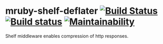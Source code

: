 # mruby-shelf-deflater [![Build Status](https://travis-ci.org/katzer/mruby-shelf-deflater.svg?branch=master)](https://travis-ci.org/katzer/mruby-shelf-deflater) [![Build status](https://ci.appveyor.com/api/projects/status/t5r91stl062nl7ya/branch/master?svg=true)](https://ci.appveyor.com/project/katzer/mruby-shelf-deflater/branch/master) [![Maintainability](https://api.codeclimate.com/v1/badges/99432e2a785e24eea5d2/maintainability)](https://codeclimate.com/github/katzer/mruby-shelf-deflater/maintainability)

Shelf middleware enables compression of http responses.
